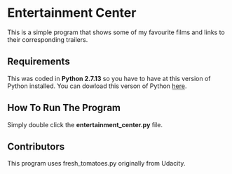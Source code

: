 # Entertainment Center
This is a simple program that shows some of my favourite films and links to their corresponding trailers.


## Requirements

This was coded in **Python 2.7.13** so you have to have at this version of Python installed. You can dowload this verson of Python [here](https://www.python.org/downloads/).

## How To Run The Program
Simply double click the **entertainment_center.py** file.

## Contributors
This program uses fresh_tomatoes.py originally from Udacity. 
